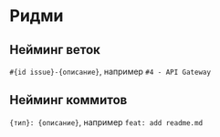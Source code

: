 # Ридми
## Нейминг веток
`#{id issue}-{описание}`, например `#4 - API Gateway`
## Нейминг коммитов
`{тип}: {описание}`, например `feat: add readme.md`
